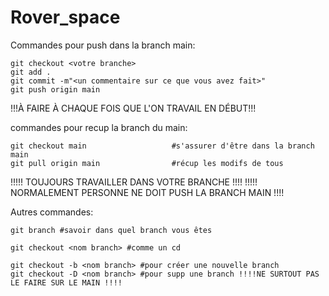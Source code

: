 # Rover_space
Commandes pour push dans la branch main:

	git checkout <votre branche>	
	git add . 
	git commit -m"<un commentaire sur ce que vous avez fait>"
	git push origin main

!!!À FAIRE À CHAQUE FOIS QUE L'ON TRAVAIL EN DÉBUT!!!


commandes pour recup la branch du main: 

	git checkout main 					#s'assurer d'être dans la branch main
	git pull origin main				#récup les modifs de tous


!!!!! TOUJOURS TRAVAILLER DANS VOTRE BRANCHE !!!!
!!!!! NORMALEMENT PERSONNE NE DOIT PUSH LA BRANCH MAIN !!!!


Autres commandes:

	git branch #savoir dans quel branch vous êtes 
	
	git checkout <nom branch> #comme un cd 
	
	git checkout -b <nom branch> #pour créer une nouvelle branch 
	git checkout -D <nom branch> #pour supp une branch !!!!NE SURTOUT PAS LE FAIRE SUR LE MAIN !!!!
	
